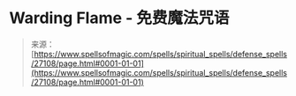 <!--yml

category: 未分类

date: 2024-06-12 19:15:49

-->

# Warding Flame - 免费魔法咒语

> 来源：[https://www.spellsofmagic.com/spells/spiritual_spells/defense_spells/27108/page.html#0001-01-01](https://www.spellsofmagic.com/spells/spiritual_spells/defense_spells/27108/page.html#0001-01-01)
